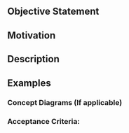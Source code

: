 ## Objective Statement

## Motivation
<!--- Why are we wanting to work on this? What need triggered this idea/concept? --->

## Description
<!--- Describe your steps in detail -->

## Examples
<!--- Some examples of what is needed -->

### Concept Diagrams (If applicable)
<!--- If applicable, conceptual diagram of what is desired -->

### Acceptance Criteria:
<!--- List of criteria for acceptance from project owner/stakeholders -->


